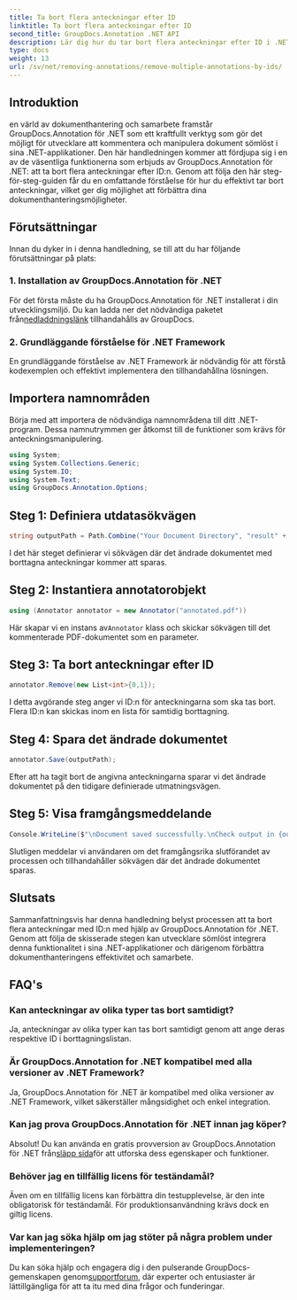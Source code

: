 ```yaml
---
title: Ta bort flera anteckningar efter ID
linktitle: Ta bort flera anteckningar efter ID
second_title: GroupDocs.Annotation .NET API
description: Lär dig hur du tar bort flera anteckningar efter ID i .NET med GroupDocs.Annotation, vilket förbättrar dina dokumenthanteringsmöjligheter utan ansträngning.
type: docs
weight: 13
url: /sv/net/removing-annotations/remove-multiple-annotations-by-ids/
---
```

## Introduktion
en värld av dokumenthantering och samarbete framstår GroupDocs.Annotation för .NET som ett kraftfullt verktyg som gör det möjligt för utvecklare att kommentera och manipulera dokument sömlöst i sina .NET-applikationer. Den här handledningen kommer att fördjupa sig i en av de väsentliga funktionerna som erbjuds av GroupDocs.Annotation för .NET: att ta bort flera anteckningar efter ID:n. Genom att följa den här steg-för-steg-guiden får du en omfattande förståelse för hur du effektivt tar bort anteckningar, vilket ger dig möjlighet att förbättra dina dokumenthanteringsmöjligheter.
## Förutsättningar
Innan du dyker in i denna handledning, se till att du har följande förutsättningar på plats:
### 1. Installation av GroupDocs.Annotation för .NET
 För det första måste du ha GroupDocs.Annotation för .NET installerat i din utvecklingsmiljö. Du kan ladda ner det nödvändiga paketet från[nedladdningslänk](https://releases.groupdocs.com/annotation/net/) tillhandahålls av GroupDocs.
### 2. Grundläggande förståelse för .NET Framework
En grundläggande förståelse av .NET Framework är nödvändig för att förstå kodexemplen och effektivt implementera den tillhandahållna lösningen.

## Importera namnområden
Börja med att importera de nödvändiga namnområdena till ditt .NET-program. Dessa namnutrymmen ger åtkomst till de funktioner som krävs för anteckningsmanipulering.
```csharp
using System;
using System.Collections.Generic;
using System.IO;
using System.Text;
using GroupDocs.Annotation.Options;
```

## Steg 1: Definiera utdatasökvägen
```csharp
string outputPath = Path.Combine("Your Document Directory", "result" + Path.GetExtension("input.pdf"));
```
I det här steget definierar vi sökvägen där det ändrade dokumentet med borttagna anteckningar kommer att sparas.
## Steg 2: Instantiera annotatorobjekt
```csharp
using (Annotator annotator = new Annotator("annotated.pdf"))
```
 Här skapar vi en instans av`Annotator` klass och skickar sökvägen till det kommenterade PDF-dokumentet som en parameter.
## Steg 3: Ta bort anteckningar efter ID
```csharp
annotator.Remove(new List<int>{0,1});
```
I detta avgörande steg anger vi ID:n för anteckningarna som ska tas bort. Flera ID:n kan skickas inom en lista för samtidig borttagning.
## Steg 4: Spara det ändrade dokumentet
```csharp
annotator.Save(outputPath);
```
Efter att ha tagit bort de angivna anteckningarna sparar vi det ändrade dokumentet på den tidigare definierade utmatningsvägen.
## Steg 5: Visa framgångsmeddelande
```csharp
Console.WriteLine($"\nDocument saved successfully.\nCheck output in {outputPath}.");
```
Slutligen meddelar vi användaren om det framgångsrika slutförandet av processen och tillhandahåller sökvägen där det ändrade dokumentet sparas.

## Slutsats
Sammanfattningsvis har denna handledning belyst processen att ta bort flera anteckningar med ID:n med hjälp av GroupDocs.Annotation för .NET. Genom att följa de skisserade stegen kan utvecklare sömlöst integrera denna funktionalitet i sina .NET-applikationer och därigenom förbättra dokumenthanteringens effektivitet och samarbete.
## FAQ's
### Kan anteckningar av olika typer tas bort samtidigt?
Ja, anteckningar av olika typer kan tas bort samtidigt genom att ange deras respektive ID i borttagningslistan.
### Är GroupDocs.Annotation for .NET kompatibel med alla versioner av .NET Framework?
Ja, GroupDocs.Annotation för .NET är kompatibel med olika versioner av .NET Framework, vilket säkerställer mångsidighet och enkel integration.
### Kan jag prova GroupDocs.Annotation för .NET innan jag köper?
 Absolut! Du kan använda en gratis provversion av GroupDocs.Annotation för .NET från[släpp sida](https://releases.groupdocs.com/)för att utforska dess egenskaper och funktioner.
### Behöver jag en tillfällig licens för teständamål?
Även om en tillfällig licens kan förbättra din testupplevelse, är den inte obligatorisk för teständamål. För produktionsanvändning krävs dock en giltig licens.
### Var kan jag söka hjälp om jag stöter på några problem under implementeringen?
 Du kan söka hjälp och engagera dig i den pulserande GroupDocs-gemenskapen genom[supportforum](https://forum.groupdocs.com/c/annotation/10), där experter och entusiaster är lättillgängliga för att ta itu med dina frågor och funderingar.